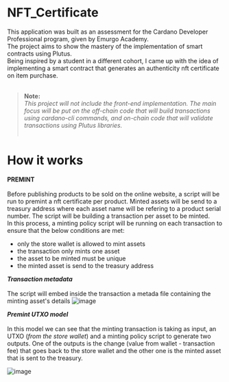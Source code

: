 # NFT_Certificate

This application was built as an assessment for the Cardano Developer Professional program, given by Emurgo Academy.<br/>
The project aims to show the mastery of the implementation of smart contracts using Plutus.<br/>
Being inspired by a student in a different cohort, I came up with the idea of implementing a smart contract that generates an authenticity nft certificate on item purchase.<br/><br/>
> **Note:**<br/>
*This project will not include the front-end implementation. The main focus will be put on the off-chain code that will build transactions using cardano-cli commands, and on-chain code that will validate transactions using Plutus libraries.*
<br/><br/>
# How it works

**PREMINT** <br/><br/>
Before publishing products to be sold on the online website, a script will be run to premint a nft certificate per product. Minted assets will be send to a treasury address where each asset name will be refering to a product serial number. The script will be building a transaction per asset to be minted.   
In this process, a minting policy script will be running on each transaction to ensure that the below conditions are met: 
<ul>
  <li>only the store wallet is allowed to mint assets</li>
  <li>the transaction only mints one asset</li>
  <li>the asset to be minted must be unique</li>
  <li>the minted asset is send to the treasury address</li>
</ul>

***Transaction metadata*** <br/><br/>
The script will embed inside the transaction a metada file containing the minting asset's details
![image](https://github.com/tkindeke/NFT_Certificate/assets/108430505/48693dd8-7f1a-4da7-b893-9ed7286e8b6f)

***Premint UTXO model*** <br/><br/>
In this model we can see that the minting transaction is taking as input, an UTXO (*from the store wallet*) and a minting policy script to generate two outputs.
One of the outputs is the change (value from wallet - transaction fee) that goes back to the store wallet and the other one is the minted asset that is sent to the treasury.

![image](https://github.com/tkindeke/NFT_Certificate/assets/108430505/ec2d7087-c20f-46bd-9e22-81666b8418fb)






